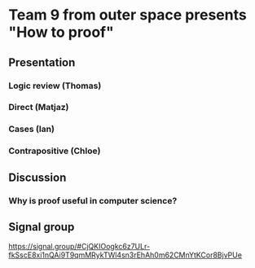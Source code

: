 # Team 9 from outer space presents "How to proof"

## Presentation 
### Logic review (Thomas)
### Direct (Matjaz)
### Cases (Ian)
### Contrapositive (Chloe) 

## Discussion
### Why is proof useful in computer science?

## Signal group
https://signal.group/#CjQKIOogkc6z7ULr-fkSscE8xi1nQAi9T9qmMRykTWl4sn3rEhAh0m62CMnYtKCor8BjvPUe

